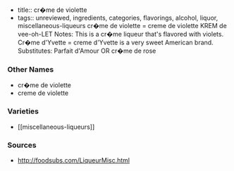 - title:: cr�me de violette
- tags:: unreviewed, ingredients, categories, flavorings, alcohol, liquor, miscellaneous-liqueurs
cr�me de violette = creme de violette KREM de vee-oh-LET Notes: This is a cr�me liqueur that's flavored with violets. Cr�me d'Yvette = creme d'Yvette is a very sweet American brand. Substitutes: Parfait d'Amour OR cr�me de rose

### Other Names

* cr�me de violette
* creme de violette

### Varieties

* [[miscellaneous-liqueurs]]

### Sources
* http://foodsubs.com/LiqueurMisc.html
